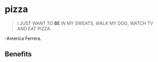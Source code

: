 # pizza

> I JUST WANT TO __BE__ *IN* MY SWEATS, *WALK* MY DOG, *WATCH* TV AND *EAT* PIZZA.

-America Ferrera.

## Benefits
